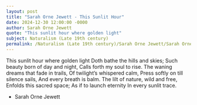 ```yaml
---
layout: post
title: "Sarah Orne Jewett - This Sunlit Hour"
date: 2024-12-30 12:00:00 -0000
author: Sarah Orne Jewett
quote: "This sunlit hour where golden light"
subject: Naturalism (Late 19th century)
permalink: /Naturalism (Late 19th century)/Sarah Orne Jewett/Sarah Orne Jewett - This Sunlit Hour
---
```


This sunlit hour where golden light
   Doth bathe the hills and skies;
   Such beauty born of day and night,
   Calls forth my soul to rise.
   The waning dreams that fade in trails,
   Of twilight’s whispered calm,
   Press softly on till silence sails,
   And every breath is balm.
   The lilt of nature, wild and free,
   Enfolds this sacred space;
   As if to launch eternity
   In every sunlit trace.

- Sarah Orne Jewett
